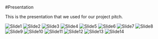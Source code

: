 #Presentation

This is the presentation that we used for our project pitch. 

![Slide1](https://github.com/Oliver-Slape/ZSL/blob/master/Slide1.png)
![Slide2](https://github.com/Oliver-Slape/ZSL/blob/master/Slide2.PNG)
![Slide3](https://github.com/Oliver-Slape/ZSL/blob/master/Slide3.PNG)
![Slide4](https://github.com/Oliver-Slape/ZSL/blob/master/Slide4.PNG)
![Slide5](https://github.com/Oliver-Slape/ZSL/blob/master/Slide5.PNG)
![Slide6](https://github.com/Oliver-Slape/ZSL/blob/master/Slide6.PNG)
![Slide7](https://github.com/Oliver-Slape/ZSL/blob/master/Slide7.PNG)
![Slide8](https://github.com/Oliver-Slape/ZSL/blob/master/Slide8.PNG)
![Slide9](https://github.com/Oliver-Slape/ZSL/blob/master/Slide9.PNG)
![Slide10](https://github.com/Oliver-Slape/ZSL/blob/master/Slide10.PNG)
![Slide11](https://github.com/Oliver-Slape/ZSL/blob/master/Slide11.PNG)
![Slide12](https://github.com/Oliver-Slape/ZSL/blob/master/Slide12.PNG)
![Slide13](https://github.com/Oliver-Slape/ZSL/blob/master/Slide13.PNG)
![Slide14](https://github.com/Oliver-Slape/ZSL/blob/master/Slide14.PNG)
